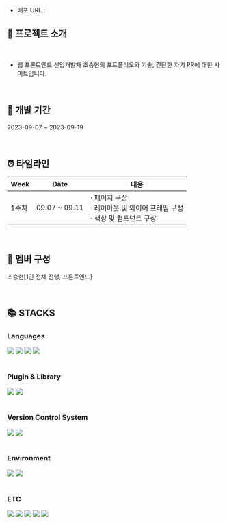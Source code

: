 <a href="https://">
<img src=""/>
</a>

- 배포 URL :

## 🙋 프로젝트 소개

<br>

- 웹 프론트엔드 신입개발자 조승현의 포트폴리오와 기술, 간단한 자기 PR에 대한 사이트입니다.

<br>

## 📆 개발 기간

2023-09-07 ~ 2023-09-19

<br>

## ⏰ 타임라인

| Week  | Date          | 내용                                                                         |
| ----- | ------------- | ---------------------------------------------------------------------------- |
| 1주차 | 09.07 ~ 09.11 | · 페이지 구상<br>· 레이아웃 및 와이어 프레임 구성<br>· 색상 및 컴포넌트 구상 |

<br>

## 👬 멤버 구성

조승현[1인 전체 진행, 프론트엔드]

<br>

## 📚 STACKS

<div>
<h3>Languages</h3>
<img src="https://img.shields.io/badge/-HTML5-E34F26?style=flat&logo=HTML5&logoColor=white"/>
<img src="https://img.shields.io/badge/-CSS3-1572B6?style=flat&logo=CSS3&logoColor=white"/>
<img src="https://img.shields.io/badge/-JavaScript-F7DF1E?style=flat&logo=JavaScript&logoColor=white"/>
<img src="https://img.shields.io/badge/-React-61DAFB?style=flat&logo=React&logoColor=white"/>
</div>
<br>
<div>
<h3>Plugin & Library</h3>
<img src="https://img.shields.io/badge/-sass-CC6699?style=flat&logo=Sass&logoColor=white"/>
<img src="https://img.shields.io/badge/-styledcomponents-DB7093?style=flat&logo=StyledComponents&logoColor=white"/>
</div>
<br>
<div>
<h3>Version Control System</h3>
<img src="https://img.shields.io/badge/-GitHub-181717?style=flat&logo=GitHub&logoColor=white"/> 
<img src="https://img.shields.io/badge/-Git-F05032?style=flat&logo=Git&logoColor=white"/>
</div>
<br>
<div>
<h3>Environment</h3>
<img src="https://img.shields.io/badge/-Windows10-0078D6?style=flat&logo=Windows&logoColor=white"/>
<img src="https://img.shields.io/badge/-macOS-000000?style=flat&logo=macOS&logoColor=white"/>
</div>
<br>
<div>
<h3>ETC</h3>
<img src="https://img.shields.io/badge/-visualstudiocode-007ACC?style=flat&logo=visualstudiocode&logoColor=white"/>
<img src="https://img.shields.io/badge/-slack-4A154B?style=flat&logo=slack&logoColor=white"/>
<img src="https://img.shields.io/badge/-Figma-F24E1E?style=flat&logo=Figma&logoColor=white"/>
<img src="https://img.shields.io/badge/-Adobe Photoshop-31A8FF?style=flat&logo=Adobe Photoshop&logoColor=white"/>
<img src="https://img.shields.io/badge/-Adobe Illustrator-FF9A00?style=flat&logo=Adobe Illustrator&logoColor=white"/>
</div>
